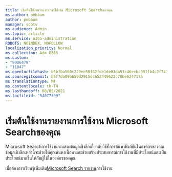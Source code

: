 ```yaml
---
title: เริ่มต้นใช้งานรายงานการใช้งาน Microsoft Searchของคุณ
ms.author: pebaum
author: pebaum
manager: scotv
ms.audience: Admin
ms.topic: article
ms.service: o365-administration
ROBOTS: NOINDEX, NOFOLLOW
localization_priority: Normal
ms.collection: Adm_O365
ms.custom:
- "9006479"
- "11047"
ms.openlocfilehash: b5bfba500c229ee58f82fde1de01da91c46ecbc991fb4c2f7418b0dc3bf141e5
ms.sourcegitcommit: b5f7da89a650d2915dc652449623c78be6247175
ms.translationtype: MT
ms.contentlocale: th-TH
ms.lasthandoff: 08/05/2021
ms.locfileid: "54077309"
---
```

# <a name="get-started-with-using-microsoft-search-usage-reports"></a>เริ่มต้นใช้งานรายงานการใช้งาน Microsoft Searchของคุณ

Microsoft Searchการใช้งานจะแสดงข้อมูลเชิงลึกเกี่ยวกับวิธีที่การค้นหาฟังก์ชันในองค์กรของคุณ ข้อมูลเชิงลึกเหล่านี้จะช่วยให้คุณค้นหาเนื้อหาและช่วยสร้างประสบการณ์การใช้งานที่มีประโยชน์และเป็นประโยชน์มากขึ้นให้กับผู้ใช้ในองค์กรของคุณ

เมื่อต้องการเรียนรู้เพิ่มเติม[Microsoft Search รายงาน](https://go.microsoft.com/fwlink/?linkid=2152048)การใช้งาน
